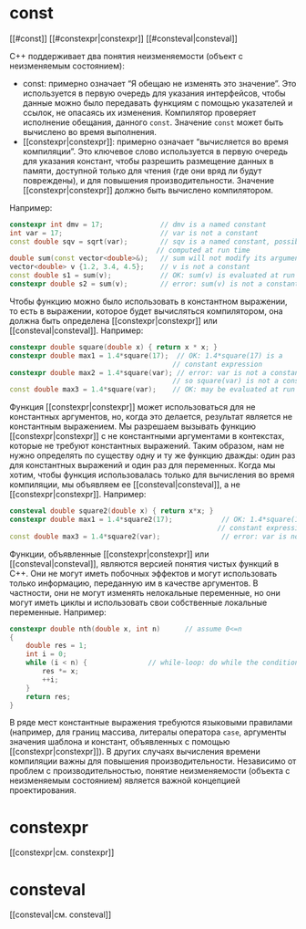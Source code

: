# const
[[#const]]
[[#constexpr|constexpr]]
[[#consteval|consteval]]

C++ поддерживает два понятия неизменяемости (объект с неизменяемым состоянием):
* const: примерно означает “Я обещаю не изменять это значение”. Это используется в первую очередь для указания интерфейсов, чтобы данные можно было передавать функциям с помощью указателей и ссылок, не опасаясь их изменения. Компилятор проверяет исполнение обещания, данного `const`. Значение `const` может быть вычислено во время выполнения.
* [[constexpr|constexpr]]: примерно означает “вычисляется во время компиляции”. Это ключевое слово используется в первую очередь для указания констант, чтобы разрешить размещение данных в памяти, доступной только для чтения (где они вряд ли будут повреждены), и для повышения производительности. Значение [[constexpr|constexpr]] должно быть вычислено компилятором.

Например:
```c++
constexpr int dmv = 17;              // dmv is a named constant
int var = 17;                        // var is not a constant
const double sqv = sqrt(var);        // sqv is a named constant, possibly 
									// computed at run time
double sum(const vector<double>&);   // sum will not modify its argument 
vector<double> v {1.2, 3.4, 4.5};    // v is not a constant
const double s1 = sum(v);            // OK: sum(v) is evaluated at run time
constexpr double s2 = sum(v);        // error: sum(v) is not a constant expression
```

Чтобы функцию можно было использовать в константном выражении, то есть в выражении, которое будет вычисляться компилятором, она должна быть определена [[constexpr|constexpr]] или [[consteval|consteval]]. Например:
```c++
constexpr double square(double x) { return x * x; }
constexpr double max1 = 1.4*square(17);  // OK: 1.4*square(17) is a 
										// constant expression
constexpr double max2 = 1.4*square(var); // error: var is not a constant,
										// so square(var) is not a constant
const double max3 = 1.4*square(var);    // OK: may be evaluated at run time
```

Функция [[constexpr|constexpr]] может использоваться для не константных аргументов, но, когда это делается, результат является не константным выражением. Мы разрешаем вызывать функцию [[constexpr|constexpr]] с не константными аргументами в контекстах, которые не требуют константных выражений. Таким образом, нам не нужно определять по существу одну и ту же функцию дважды: один раз для константных выражений и один раз для переменных. Когда мы хотим, чтобы функция использовалась только для вычисления во время компиляции, мы объявляем ее [[consteval|consteval]], а не [[constexpr|constexpr]]. Например:
```c++
consteval double square2(double x) { return x*x; }
constexpr double max1 = 1.4*square2(17);            // OK: 1.4*square(17) is a 
												   // constant expression
const double max3 = 1.4*square2(var);               // error: var is not a constant
```

Функции, объявленные [[constexpr|constexpr]] или [[consteval|consteval]], являются версией понятия чистых функций в C++. Они не могут иметь побочных эффектов и могут использовать только информацию, переданную им в качестве аргументов. В частности, они не могут изменять нелокальные переменные, но они могут иметь циклы и использовать свои собственные локальные переменные. Например:
```c++
constexpr double nth(double x, int n)      // assume 0<=n
{
	double res = 1;
	int i = 0;
	while (i < n) {               // while-loop: do while the condition is true
		res *= x;
		++i;
	}
	return res;
}
```

В ряде мест константные выражения требуются языковыми правилами (например, для границ массива, литералы оператора `case`, аргументы значения шаблона и констант, объявленных с помощью [[constexpr|constexpr]]). В других случаях вычисления времени компиляции важны для повышения производительности. Независимо от проблем с производительностью, понятие неизменяемости (объекта с неизменяемым состоянием) является важной концепцией проектирования.

# constexpr

[[constexpr|см. constexpr]]

# consteval

[[consteval|см. consteval]]
